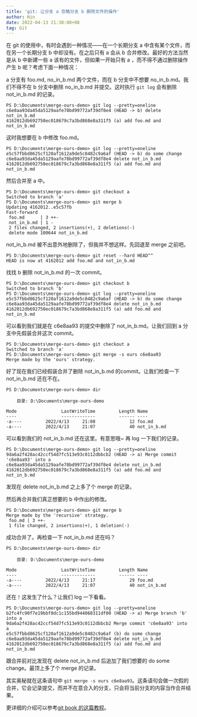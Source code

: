 ```yaml
---
title: 'git: 让分支 a 忽略分支 b 删除文件的操作'
author: Hin
date: 2022-04-13 21:30:00+08
tag: Git
---
```


在 git 的使用中，有时会遇到一种情况——在一个长期分支 a 中含有某个文件，而在另一个长期分支 b 中却没有。在之后只有 a 会从 b 合并修改。最好的方法当然是从 b 中新建一些 a 该有的文件，但如果一开始只有 a ，而不得不通过删除操作产生 b 呢？考虑下面一种情况：

a 分支有 foo.md, no_in_b.md 两个文件，而在 b 分支中不想要 no_in_b.md。我们不得不在 b 分支中删除 no_in_b.md 并提交。这时执行 `git log` 会有删除 not_in_b.md 的记录。

```shell
PS D:\Documents\merge-ours-demo> git log --pretty=oneline
c6e8aa93da45da5129aafe78bd99772af39df8e4 (HEAD -> b) delete not_in_b.md
4162012db692750ec018679c7a3bd868e8a311f5 (a) add foo.md and not_in_b.md
```

这时我想要在 b 中修改 foo.md。

```shell
PS D:\Documents\merge-ours-demo> git log --pretty=oneline
e5c57fbbd8625cf120af1612a9de5c8482c9a6af (HEAD -> b) do some change
c6e8aa93da45da5129aafe78bd99772af39df8e4 delete not_in_b.md
4162012db692750ec018679c7a3bd868e8a311f5 (a) add foo.md and not_in_b.md
```

然后合并至 a 中。

```shell
PS D:\Documents\merge-ours-demo> git checkout a
Switched to branch 'a'
PS D:\Documents\merge-ours-demo> git merge b
Updating 4162012..e5c57fb
Fast-forward
 foo.md      | 3 ++-
 not_in_b.md | 1 -
 2 files changed, 2 insertions(+), 2 deletions(-)
 delete mode 100644 not_in_b.md
 ```

not_in_b.md 被不出意外地删除了，但我并不想这样。先回退至 merge 之前吧。

```shell
PS D:\Documents\merge-ours-demo> git reset --hard HEAD^^
HEAD is now at 4162012 add foo.md and not_in_b.md
```

找找 b 删除 not_in_b.md 的一次 commit。

```shell
PS D:\Documents\merge-ours-demo> git checkout b
Switched to branch 'b'
PS D:\Documents\merge-ours-demo> git log --pretty=oneline
e5c57fbbd8625cf120af1612a9de5c8482c9a6af (HEAD -> b) do some change
c6e8aa93da45da5129aafe78bd99772af39df8e4 delete not_in_b.md
4162012db692750ec018679c7a3bd868e8a311f5 (a) add foo.md and not_in_b.md
```

可以看到我们就是在 c6e8aa93 的提交中删除了 not_in_b.md。让我们回到 a 分支中先假装合并这次 commit。

```shell
PS D:\Documents\merge-ours-demo> git checkout a
Switched to branch 'a'
PS D:\Documents\merge-ours-demo> git merge -s ours c6e8aa93
Merge made by the 'ours' strategy.
```

好了现在我们已经假装合并了删除 not_in_b.md 的commit。让我们检查一下 not_in_b.md 还在不在。

```shell
PS D:\Documents\merge-ours-demo> dir

    目录: D:\Documents\merge-ours-demo

Mode                 LastWriteTime         Length Name
----                 -------------         ------ ----
-a----         2022/4/13     21:08             12 foo.md
-a----         2022/4/13     21:07             40 not_in_b.md
```

可以看到我们的 not_in_b.md 还在这里。有意思哦~ 再 log 一下我们的记录。

```shell
PS D:\Documents\merge-ours-demo> git log --pretty=oneline
9da6a2f428ac42ccf54d7fc513e93c0112dbbcb2 (HEAD -> a) Merge commit 'c6e8aa93' into a
c6e8aa93da45da5129aafe78bd99772af39df8e4 delete not_in_b.md
4162012db692750ec018679c7a3bd868e8a311f5 (a) add foo.md and not_in_b.md
```

发现在 delete not_in_b.md 之上多了个 merge 的记录。

然后再合并我们真正想要的 b 中作出的修改。

```shell
PS D:\Documents\merge-ours-demo> git merge b
Merge made by the 'recursive' strategy.
 foo.md | 3 ++-
 1 file changed, 2 insertions(+), 1 deletion(-)
```

成功合并了。再检查一下 not_in_b.md 还在吗？

```shell
PS D:\Documents\merge-ours-demo> dir

    目录: D:\Documents\merge-ours-demo

Mode                 LastWriteTime         Length Name
----                 -------------         ------ ----
-a----         2022/4/13     21:17             29 foo.md
-a----         2022/4/13     21:07             40 not_in_b.md
```

还在！这发生了什么？让我们 log 一下看看。

```
PS D:\Documents\merge-ours-demo> git log --pretty=oneline
b2fc4fc90f7e19bbf8dc1c155bd944068311df00 (HEAD -> a) Merge branch 'b' into a
9da6a2f428ac42ccf54d7fc513e93c0112dbbcb2 Merge commit 'c6e8aa93' into a
e5c57fbbd8625cf120af1612a9de5c8482c9a6af (b) do some change
c6e8aa93da45da5129aafe78bd99772af39df8e4 delete not_in_b.md
4162012db692750ec018679c7a3bd868e8a311f5 (a) add foo.md and not_in_b.md
```

跟合并前对比发现在 delete not_in_b.md 后追加了我们想要的 do some change。最顶上多了个 merge 的记录。

其实奥秘就在这条语句中 `git merge -s ours c6e8aa93`。这条语句会做一次假的合并，它会记录提交，而并不在意合入的分支，只会将当前分支的内容当作合并结果。

更详细的介绍可以参考[git book 的这篇教程](https://git-scm.com/book/zh/v2/Git-%E5%B7%A5%E5%85%B7-%E9%AB%98%E7%BA%A7%E5%90%88%E5%B9%B6#_%E6%88%91%E4%BB%AC%E7%9A%84%E6%88%96%E4%BB%96%E4%BB%AC%E7%9A%84%E5%81%8F%E5%A5%BD)。